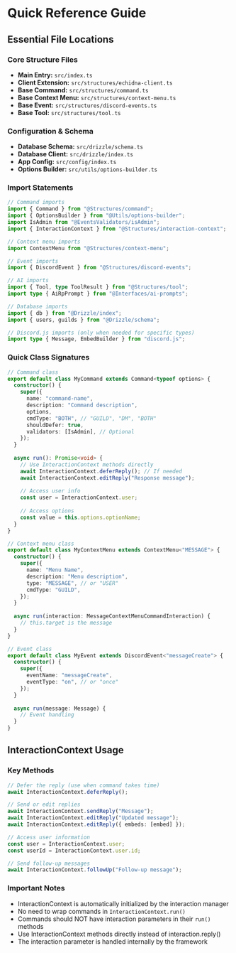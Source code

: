 # Quick Reference Guide

## Essential File Locations

### Core Structure Files
- **Main Entry:** `src/index.ts`
- **Client Extension:** `src/structures/echidna-client.ts`
- **Base Command:** `src/structures/command.ts`
- **Base Context Menu:** `src/structures/context-menu.ts`
- **Base Event:** `src/structures/discord-events.ts`
- **Base Tool:** `src/structures/tool.ts`

### Configuration & Schema
- **Database Schema:** `src/drizzle/schema.ts`
- **Database Client:** `src/drizzle/index.ts`
- **App Config:** `src/config/index.ts`
- **Options Builder:** `src/utils/options-builder.ts`

### Import Statements
```typescript
// Command imports
import { Command } from "@Structures/command";
import { OptionsBuilder } from "@Utils/options-builder";
import IsAdmin from "@EventsValidators/isAdmin";
import { InteractionContext } from "@Structures/interaction-context";

// Context menu imports
import ContextMenu from "@Structures/context-menu";

// Event imports
import { DiscordEvent } from "@Structures/discord-events";

// AI imports
import { Tool, type ToolResult } from "@Structures/tool";
import type { AiRpPrompt } from "@Interfaces/ai-prompts";

// Database imports
import { db } from "@Drizzle/index";
import { users, guilds } from "@Drizzle/schema";

// Discord.js imports (only when needed for specific types)
import type { Message, EmbedBuilder } from "discord.js";
```

### Quick Class Signatures
```typescript
// Command class
export default class MyCommand extends Command<typeof options> {
  constructor() {
    super({
      name: "command-name",
      description: "Command description",
      options,
      cmdType: "BOTH", // "GUILD", "DM", "BOTH"
      shouldDefer: true,
      validators: [IsAdmin], // Optional
    });
  }
  
  async run(): Promise<void> {
    // Use InteractionContext methods directly
    await InteractionContext.deferReply(); // If needed
    await InteractionContext.editReply("Response message");
    
    // Access user info
    const user = InteractionContext.user;
    
    // Access options
    const value = this.options.optionName;
  }
}

// Context menu class
export default class MyContextMenu extends ContextMenu<"MESSAGE"> {
  constructor() {
    super({
      name: "Menu Name",
      description: "Menu description",
      type: "MESSAGE", // or "USER"
      cmdType: "GUILD",
    });
  }
  
  async run(interaction: MessageContextMenuCommandInteraction) {
    // this.target is the message
  }
}

// Event class
export default class MyEvent extends DiscordEvent<"messageCreate"> {
  constructor() {
    super({
      eventName: "messageCreate",
      eventType: "on", // or "once"
    });
  }
  
  async run(message: Message) {
    // Event handling
  }
}
```

## InteractionContext Usage

### Key Methods
```typescript
// Defer the reply (use when command takes time)
await InteractionContext.deferReply();

// Send or edit replies
await InteractionContext.sendReply("Message");
await InteractionContext.editReply("Updated message");
await InteractionContext.editReply({ embeds: [embed] });

// Access user information
const user = InteractionContext.user;
const userId = InteractionContext.user.id;

// Send follow-up messages
await InteractionContext.followUp("Follow-up message");
```

### Important Notes
- InteractionContext is automatically initialized by the interaction manager
- No need to wrap commands in `InteractionContext.run()`
- Commands should NOT have interaction parameters in their `run()` methods
- Use InteractionContext methods directly instead of interaction.reply()
- The interaction parameter is handled internally by the framework

